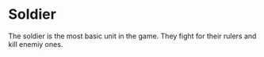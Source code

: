 # Soldier

The soldier is the most basic unit in the game. They fight for their rulers and kill enemiy ones.
